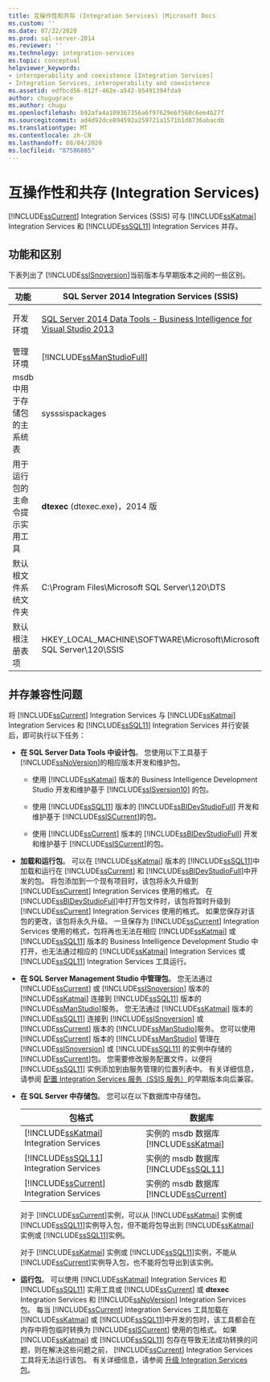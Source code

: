 ```yaml
---
title: 互操作性和共存 (Integration Services) |Microsoft Docs
ms.custom: ''
ms.date: 07/22/2020
ms.prod: sql-server-2014
ms.reviewer: ''
ms.technology: integration-services
ms.topic: conceptual
helpviewer_keywords:
- interoperability and coexistence [Integration Services]
- Integration Services, interoperability and coexistence
ms.assetid: edfbcd56-012f-462e-a542-95491394fda9
author: chugugrace
ms.author: chugu
ms.openlocfilehash: b92afa4a109367356a6f97629e6f560c6ee4b27f
ms.sourcegitcommit: ad4d92dce894592a259721a1571b1d8736abacdb
ms.translationtype: MT
ms.contentlocale: zh-CN
ms.lasthandoff: 08/04/2020
ms.locfileid: "87586885"
---
```

# <a name="interoperability-and-coexistence-integration-services"></a>互操作性和共存 (Integration Services)
  [!INCLUDE[ssCurrent](../../includes/sscurrent-md.md)] Integration Services (SSIS) 可与 [!INCLUDE[ssKatmai](../../includes/sskatmai-md.md)] Integration Services 和 [!INCLUDE[ssSQL11](../../includes/sssql11-md.md)] Integration Services 并存。  
  
## <a name="features-and-differences"></a>功能和区别  
 下表列出了 [!INCLUDE[ssISnoversion](../../includes/ssisnoversion-md.md)]当前版本与早期版本之间的一些区别。  
  
|功能|SQL Server 2014 Integration Services (SSIS)|SQL Server 2012 Integration Services (SSIS)|SQL Server 2008 Integration Services (SSIS)|  
|-------------|-------------------------------|---------------------------------|---------------------------------|  
|开发环境| [SQL Server 2014 Data Tools - Business Intelligence for Visual Studio 2013](https://www.microsoft.com/download/details.aspx?id=42313)|[用于 Visual Studio 2010 的 SQL Server Data Tools](https://msdn.microsoft.com/library/hh500335\(v=vs.103\).aspx)<br /><br /> [SQL Server Data Tools-适用于 Visual Studio 2012 的商业智能](https://www.microsoft.com/download/details.aspx?id=36843)|Business Intelligence Development Studio ([!INCLUDE[msCoName](../../includes/msconame-md.md)] [!INCLUDE[vsOrcas](../../includes/vsorcas-md.md)]) |  
|管理环境|[!INCLUDE[ssManStudioFull](../../includes/ssmanstudiofull-md.md)]|[!INCLUDE[ssManStudioFull](../../includes/ssmanstudiofull-md.md)]|[!INCLUDE[ssManStudioFull](../../includes/ssmanstudiofull-md.md)]|  
|msdb 中用于存储包的主系统表|sysssispackages|sysssispackages|sysssispackages|  
|用于运行包的主命令提示实用工具|**dtexec** (dtexec.exe)，2014 版|**dtexec** (dtexec.exe), 2012 版|**dtexec** (dtexec.exe), 2008 版|  
|默认根文件系统文件夹|C:\Program Files\Microsoft SQL Server\120\DTS|C:\Program Files\Microsoft SQL Server\110\DTS|C:\Program Files\Microsoft SQL Server\100\DTS|  
|默认根注册表项|HKEY_LOCAL_MACHINE\SOFTWARE\Microsoft\Microsoft SQL Server\120\SSIS|HKEY_LOCAL_MACHINE\SOFTWARE\Microsoft\Microsoft SQL Server\110\SSIS|HKEY_LOCAL_MACHINE\SOFTWARE\Microsoft\Microsoft SQL Server\100\SSIS|  
  
## <a name="side-by-side-compatibility-issues"></a>并存兼容性问题  
 将 [!INCLUDE[ssCurrent](../../includes/sscurrent-md.md)] Integration Services 与 [!INCLUDE[ssKatmai](../../includes/sskatmai-md.md)] Integration Services 和 [!INCLUDE[ssSQL11](../../includes/sssql11-md.md)] Integration Services 并行安装后，即可执行以下任务：  
  
-   **在 SQL Server Data Tools 中设计包**。 您使用以下工具基于 [!INCLUDE[ssNoVersion](../../includes/ssnoversion-md.md)]的相应版本开发和维护包。  
  
    -   使用 [!INCLUDE[ssKatmai](../../includes/sskatmai-md.md)] 版本的 Business Intelligence Development Studio 开发和维护基于 [!INCLUDE[ssISversion10](../../includes/ssisversion10-md.md)] 的包。  
  
    -   使用 [!INCLUDE[ssSQL11](../../includes/sssql11-md.md)] 版本的 [!INCLUDE[ssBIDevStudioFull](../../includes/ssbidevstudiofull-md.md)] 开发和维护基于 [!INCLUDE[ssISCurrent](../../includes/ssiscurrent-md.md)]的包。  
  
    -   使用 [!INCLUDE[ssCurrent](../../includes/sscurrent-md.md)] 版本的 [!INCLUDE[ssBIDevStudioFull](../../includes/ssbidevstudiofull-md.md)] 开发和维护基于 [!INCLUDE[ssISCurrent](../../includes/ssiscurrent-md.md)]的包。  
  
-   **加载和运行包**。 可以在 [!INCLUDE[ssKatmai](../../includes/sskatmai-md.md)] 版本的 [!INCLUDE[ssSQL11](../../includes/sssql11-md.md)]中加载和运行在 [!INCLUDE[ssCurrent](../../includes/sscurrent-md.md)] 和 [!INCLUDE[ssBIDevStudioFull](../../includes/ssbidevstudiofull-md.md)]中开发的包。 将包添加到一个现有项目时，该包将永久升级到 [!INCLUDE[ssCurrent](../../includes/sscurrent-md.md)] Integration Services 使用的格式。 在 [!INCLUDE[ssBIDevStudioFull](../../includes/ssbidevstudiofull-md.md)]中打开包文件时，该包将暂时升级到 [!INCLUDE[ssCurrent](../../includes/sscurrent-md.md)] Integration Services 使用的格式。 如果您保存对该包的更改，该包将永久升级。 一旦保存为 [!INCLUDE[ssCurrent](../../includes/sscurrent-md.md)] Integration Services 使用的格式，包将再也无法在相应 [!INCLUDE[ssKatmai](../../includes/sskatmai-md.md)] 或 [!INCLUDE[ssSQL11](../../includes/sssql11-md.md)] 版本的 Business Intelligence Development Studio 中打开，也无法通过相应的 [!INCLUDE[ssKatmai](../../includes/sskatmai-md.md)] Integration Services 或 [!INCLUDE[ssSQL11](../../includes/sssql11-md.md)] Integration Services 工具运行。  
  
-   **在 SQL Server Management Studio 中管理包**。 您无法通过 [!INCLUDE[ssCurrent](../../includes/sscurrent-md.md)] 或 [!INCLUDE[ssISnoversion](../../includes/ssisnoversion-md.md)] 版本的 [!INCLUDE[ssKatmai](../../includes/sskatmai-md.md)] 连接到 [!INCLUDE[ssSQL11](../../includes/sssql11-md.md)] 版本的 [!INCLUDE[ssManStudio](../../includes/ssmanstudio-md.md)]服务。 您无法通过 [!INCLUDE[ssKatmai](../../includes/sskatmai-md.md)] 版本的 [!INCLUDE[ssSQL11](../../includes/sssql11-md.md)] 连接到 [!INCLUDE[ssISnoversion](../../includes/ssisnoversion-md.md)] 或 [!INCLUDE[ssCurrent](../../includes/sscurrent-md.md)] 版本的 [!INCLUDE[ssManStudio](../../includes/ssmanstudio-md.md)]服务。 您可以使用 [!INCLUDE[ssCurrent](../../includes/sscurrent-md.md)] 版本的 [!INCLUDE[ssManStudio](../../includes/ssmanstudio-md.md)] 管理在 [!INCLUDE[ssISnoversion](../../includes/ssisnoversion-md.md)] 或 [!INCLUDE[ssSQL11](../../includes/sssql11-md.md)] 的实例中存储的 [!INCLUDE[ssCurrent](../../includes/sscurrent-md.md)]包。 您需要修改服务配置文件，以便将 [!INCLUDE[ssSQL11](../../includes/sssql11-md.md)] 实例添加到由服务管理的位置列表中。 有关详细信息，请参阅 [配置 Integration Services 服务（SSIS 服务）](../service/integration-services-service-ssis-service.md)的早期版本向后兼容。  
  
-   **在 SQL Server 中存储包**。 您可以在以下数据库中存储包。  
  
    |包格式|数据库|  
    |--------------------|--------------|  
    |[!INCLUDE[ssKatmai](../../includes/sskatmai-md.md)] Integration Services| 实例的 msdb 数据库[!INCLUDE[ssKatmai](../../includes/sskatmai-md.md)]|  
    |[!INCLUDE[ssSQL11](../../includes/sssql11-md.md)] Integration Services| 实例的 msdb 数据库[!INCLUDE[ssSQL11](../../includes/sssql11-md.md)]|  
    |[!INCLUDE[ssCurrent](../../includes/sscurrent-md.md)] Integration Services| 实例的 msdb 数据库[!INCLUDE[ssCurrent](../../includes/sscurrent-md.md)]|  
  
     对于 [!INCLUDE[ssCurrent](../../includes/sscurrent-md.md)]实例，可以从 [!INCLUDE[ssKatmai](../../includes/sskatmai-md.md)] 实例或 [!INCLUDE[ssSQL11](../../includes/sssql11-md.md)]实例导入包，但不能将包导出到 [!INCLUDE[ssKatmai](../../includes/sskatmai-md.md)] 实例或 [!INCLUDE[ssSQL11](../../includes/sssql11-md.md)]实例。  
  
     对于 [!INCLUDE[ssKatmai](../../includes/sskatmai-md.md)] 实例或 [!INCLUDE[ssSQL11](../../includes/sssql11-md.md)]实例，不能从 [!INCLUDE[ssCurrent](../../includes/sscurrent-md.md)]实例导入包，也不能将包导出到该实例。  
  
-   **运行包**。 可以使用 [!INCLUDE[ssKatmai](../../includes/sskatmai-md.md)] Integration Services 和 [!INCLUDE[ssSQL11](../../includes/sssql11-md.md)] 实用工具或 [!INCLUDE[ssCurrent](../../includes/sscurrent-md.md)] 或 **dtexec** Integration Services 和 [!INCLUDE[ssNoVersion](../../includes/ssnoversion-md.md)] Integration Services 包。 每当 [!INCLUDE[ssCurrent](../../includes/sscurrent-md.md)] Integration Services 工具加载在 [!INCLUDE[ssKatmai](../../includes/sskatmai-md.md)] 或 [!INCLUDE[ssSQL11](../../includes/sssql11-md.md)]中开发的包时，该工具都会在内存中将包临时转换为 [!INCLUDE[ssISCurrent](../../includes/ssiscurrent-md.md)] 使用的包格式。 如果 [!INCLUDE[ssKatmai](../../includes/sskatmai-md.md)] 或 [!INCLUDE[ssSQL11](../../includes/sssql11-md.md)] 包存在导致无法成功转换的问题，则在解决这些问题之前， [!INCLUDE[ssCurrent](../../includes/sscurrent-md.md)] Integration Services 工具将无法运行该包。 有关详细信息，请参阅 [升级 Integration Services 包](upgrade-integration-services-packages.md)。  
  
  
